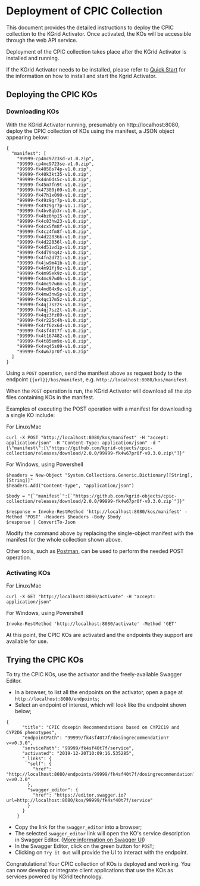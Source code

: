 # Deployment of CPIC Collection

This document provides the detailed instructions to deploy the CPIC collection to the KGrid Activator. Once activated, the KOs will be accessible through the web API service.

Deployment of the CPIC collection takes place after the KGrid Activator is installed and running.

If the KGrid Activator needs to be installed, please refer to [Quick Start](https://kgrid.org/guides/quickstart/) for the information on how to install and start the Kgrid Activator.


## Deploying the CPIC KOs

### Downloading KOs

With the KGrid Activator running, presumably on http://localhost:8080, deploy the CPIC collection of KOs using the manifest, a JSON object appearing below:

```
{
  "manifest": [
    "99999-cp4mc9723sd-v1.0.zip",
    "99999-cp4mc9723se-v1.0.zip",
    "99999-fk4058s74p-v1.0.zip",
    "99999-fk40k3kt35-v1.0.zip",
    "99999-fk44n0ds5c-v1.0.zip",
    "99999-fk45m7fn9t-v1.0.zip",
    "99999-fk47380j09-v1.0.zip",
    "99999-fk47h1x090-v1.0.zip",
    "99999-fk49z9gr7p-v1.0.zip",
    "99999-fk49z9gr7p-v1.1.zip",
    "99999-fk4bv8qb3r-v1.0.zip",
    "99999-fk4bz6hp15-v1.0.zip",
    "99999-fk4c83hw23-v1.0.zip",
    "99999-fk4cx5fm8f-v1.0.zip",
    "99999-fk4cz4fm8f-v1.0.zip",
    "99999-fk4d22836k-v1.0.zip",
    "99999-fk4d22836l-v1.0.zip",
    "99999-fk4d51vd1p-v1.0.zip",
    "99999-fk4d79nq4z-v1.0.zip",
    "99999-fk4fn2d721-v1.0.zip",
    "99999-fk4jw9m41b-v1.0.zip",
    "99999-fk4m91fj9z-v1.0.zip",
    "99999-fk4m95ek9z-v1.0.zip",
    "99999-fk4mc97w0h-v1.0.zip",
    "99999-fk4mc97w6m-v1.0.zip",
    "99999-fk4md04x9z-v1.0.zip",
    "99999-fk4mw3nw5p-v1.0.zip",
    "99999-fk4qc17m5z-v1.0.zip",
    "99999-fk4qj7sz2s-v1.0.zip",
    "99999-fk4qj7sz2t-v1.0.zip",
    "99999-fk4qz3fz89-v1.0.zip",
    "99999-fk4r225c4h-v1.0.zip",
    "99999-fk4rf6zx6d-v1.0.zip",
    "99999-fk4sf40t7f-v1.0.zip",
    "99999-fk4t167482-v1.0.zip",
    "99999-fk4t85em9x-v1.0.zip",
    "99999-fk4vq45s09-v1.0.zip",
    "99999-fk4w67pr0f-v1.0.zip"
  ]
}
```

Using a `POST` operation, send the manifest above as request body to the endpoint `{{url}}/kos/manifest`, e.g. `http://localhost:8080/kos/manifest`.

When the `POST` operation is run, the KGrid Activator will download all the zip files containing KOs in the manifest.

Examples of executing the POST operation with a manifest for downloading a single KO include:

For Linux/Mac

```
curl -X POST "http://localhost:8080/kos/manifest" -H "accept: application/json" -H "Content-Type: application/json" -d "{\"manifest\":[\"https://github.com/kgrid-objects/cpic-collection/releases/download/2.0.0/99999-fk4w67pr0f-v0.3.0.zip\"]}"
```

For Windows, using Powershell

```
$headers = New-Object "System.Collections.Generic.Dictionary[[String],[String]]"
$headers.Add("Content-Type", "application/json")

$body = "{`"manifest`":[`"https://github.com/kgrid-objects/cpic-collection/releases/download/2.0.0/99999-fk4w67pr0f-v0.3.0.zip`"]}"

$response = Invoke-RestMethod 'http://localhost:8080/kos/manifest' -Method 'POST' -Headers $headers -Body $body
$response | ConvertTo-Json

```

Modify the command above by replacing the single-object manifest with the manifest for the whole collection shown above.

Other tools, such as [Postman](https://www.getpostman.com/), can be used to perform the needed POST operation.


### Activating KOs

For Linux/Mac

```
curl -X GET "http://localhost:8080/activate" -H "accept: application/json"
```

For Windows, using Powershell

```
Invoke-RestMethod 'http://localhost:8080/activate' -Method 'GET'
```

At this point, the CPIC KOs are activated and the endpoints they support are available for use.


## Trying the CPIC KOs

To try the CPIC KOs, use the activator and the freely-available Swagger Editor.

- In a browser, to list all the endpoints on the activator, open a page at `http://localhost:8080/endpoints`;
- Select an endpoint of interest, which will look like the endpoint shown below;
```
{
      "title": "CPIC doxepin Recommendations based on CYP2C19 and CYP2D6 phenotypes",
      "endpointPath": "99999/fk4sf40t7f/dosingrecommendation?v=v0.3.0",
      "servicePath": "99999/fk4sf40t7f/service",
      "activated": "2019-12-20T10:09:16.535285",
      "_links": {
        "self": {
          "href": "http://localhost:8080/endpoints/99999/fk4sf40t7f/dosingrecommendation?v=v0.3.0"
        },
        "swagger_editor": {
          "href": "https://editor.swagger.io?url=http://localhost:8080/kos/99999/fk4sf40t7f/service"
        }
      }
    }
```
- Copy the link for the `swagger_editor` into a browser;
- The selected `swagger_editor` link will open the KO's service description in Swagger Editor. ([More information on Swagger UI](https://swagger.io/tools/swagger-ui/))
- In the Swagger Editor, click on the green button for `POST`;
- Clicking on `Try it Out` will provide the UI to interact with the endpoint.

Congratulations! Your CPIC collection of KOs is deployed and working. You can now develop or integrate client applications that use the KOs as services powered by KGrid technology.
